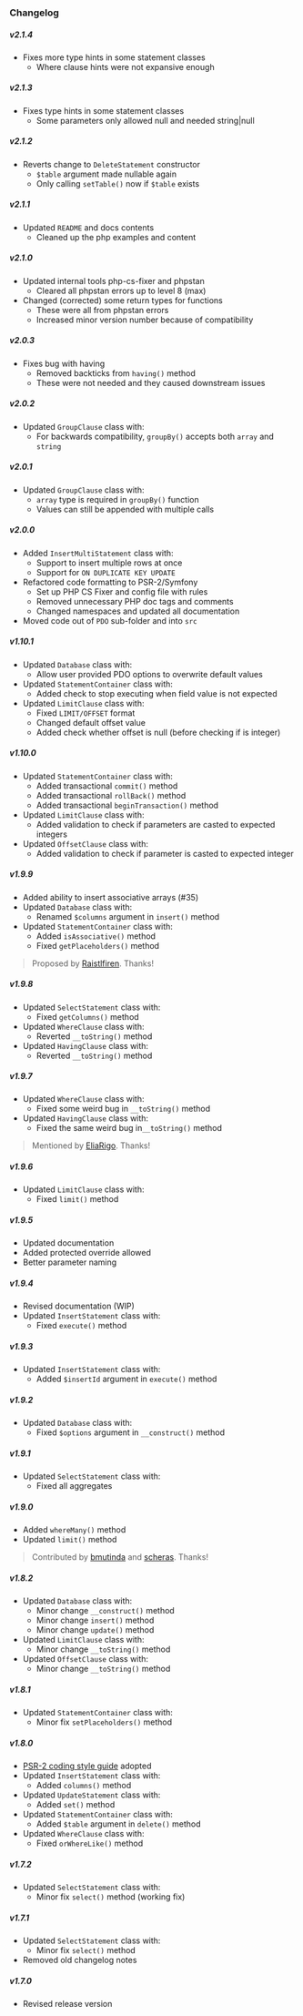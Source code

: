### Changelog

##### v2.1.4
+ Fixes more type hints in some statement classes
  - Where clause hints were not expansive enough

##### v2.1.3
+ Fixes type hints in some statement classes
  - Some parameters only allowed null and needed string|null

##### v2.1.2
+ Reverts change to `DeleteStatement` constructor
  - `$table` argument made nullable again
  - Only calling `setTable()` now if `$table` exists

##### v2.1.1
+ Updated `README` and docs contents
  - Cleaned up the php examples and content

##### v2.1.0
+ Updated internal tools php-cs-fixer and phpstan
  - Cleared all phpstan errors up to level 8 (max)
+ Changed (corrected) some return types for functions
  - These were all from phpstan errors
  - Increased minor version number because of compatibility

##### v2.0.3
+ Fixes bug with having 
  - Removed backticks from `having()` method
  - These were not needed and they caused downstream issues

##### v2.0.2
+ Updated `GroupClause` class with:
  - For backwards compatibility, `groupBy()` accepts both `array` and `string`

##### v2.0.1
+ Updated `GroupClause` class with:
  - `array` type is required in `groupBy()` function
  - Values can still be appended with multiple calls

##### v2.0.0
+ Added `InsertMultiStatement` class with:
  - Support to insert multiple rows at once
  - Support for `ON DUPLICATE KEY UPDATE`
+ Refactored code formatting to PSR-2/Symfony
  - Set up PHP CS Fixer and config file with rules
  - Removed unnecessary PHP doc tags and comments
  - Changed namespaces and updated all documentation
+ Moved code out of `PDO` sub-folder and into `src`

##### v1.10.1
+ Updated `Database` class with:
  - Allow user provided PDO options to overwrite default values
+ Updated `StatementContainer` class with:
  - Added check to stop executing when field value is not expected
+ Updated `LimitClause` class with:
  - Fixed `LIMIT/OFFSET` format
  - Changed default offset value
  - Added check whether offset is null (before checking if is integer)

##### v1.10.0
+ Updated `StatementContainer` class with:
  - Added transactional `commit()` method
  - Added transactional `rollBack()` method
  - Added transactional `beginTransaction()` method
+ Updated `LimitClause` class with:
  - Added validation to check if parameters are casted to expected integers
+ Updated `OffsetClause` class with:
  - Added validation to check if parameter is casted to expected integer

##### v1.9.9
+ Added ability to insert associative arrays (#35)
+ Updated `Database` class with:
  - Renamed `$columns` argument in `insert()` method
+ Updated `StatementContainer` class with:
  - Added `isAssociative()` method
  - Fixed `getPlaceholders()` method

> Proposed by [Raistlfiren](https://github.com/Raistlfiren). Thanks!

##### v1.9.8
+ Updated `SelectStatement` class with:
  - Fixed `getColumns()` method
+ Updated `WhereClause` class with:
  - Reverted `__toString()` method
+ Updated `HavingClause` class with:
  - Reverted `__toString()` method

##### v1.9.7
+ Updated `WhereClause` class with:
  - Fixed some weird bug in `__toString()` method
+ Updated `HavingClause` class with:
  - Fixed the same weird bug in`__toString()` method

> Mentioned by [EliaRigo](https://github.com/EliaRigo). Thanks!

##### v1.9.6
+ Updated `LimitClause` class with:
  - Fixed `limit()` method

##### v1.9.5
+ Updated documentation
+ Added protected override allowed
+ Better parameter naming

##### v1.9.4
+ Revised documentation (WIP)
+ Updated `InsertStatement` class with:
  - Fixed `execute()` method

##### v1.9.3
+ Updated `InsertStatement` class with:
  - Added `$insertId` argument in `execute()` method

##### v1.9.2
+ Updated `Database` class with:
  - Fixed `$options` argument in `__construct()` method

##### v1.9.1
+ Updated `SelectStatement` class with:
  - Fixed all aggregates

##### v1.9.0
+ Added `whereMany()` method
+ Updated `limit()` method

> Contributed by [bmutinda](https://github.com/bmutinda) and [scheras](https://github.com/scheras). Thanks!

##### v1.8.2
+ Updated `Database` class with:
  - Minor change `__construct()` method
  - Minor change `insert()` method
  - Minor change `update()` method
+ Updated `LimitClause` class with:
  - Minor change `__toString()` method
+ Updated `OffsetClause` class with:
  - Minor change `__toString()` method

##### v1.8.1
+ Updated `StatementContainer` class with:
  - Minor fix `setPlaceholders()` method

##### v1.8.0
+ [PSR-2 coding style guide](http://www.php-fig.org/psr/psr-2/) adopted
+ Updated `InsertStatement` class with:
  - Added `columns()` method
+ Updated `UpdateStatement` class with:
  - Added `set()` method
+ Updated `StatementContainer` class with:
  - Added `$table` argument in `delete()` method
+ Updated `WhereClause` class with:
  - Fixed `orWhereLike()` method

##### v1.7.2
+ Updated `SelectStatement` class with:
  - Minor fix `select()` method (working fix)

##### v1.7.1
+ Updated `SelectStatement` class with:
  - Minor fix `select()` method
+ Removed old changelog notes

##### v1.7.0
+ Revised release version
